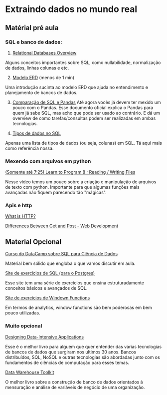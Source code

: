 # Extraindo dados no mundo real

## Matérial pré aula

### SQL e banco de dados:

1. [Relational Databases Overview](https://www.tutorialspoint.com/sql/sql-rdbms-concepts.htm)

Alguns conceitos importantes sobre SQL, como nullabilidade, normalização de dados, linhas colunas e etc.

2. [Modelo ERD](https://www.youtube.com/watch?v=YY2TAJLEINA) (menos de 1 min)

Uma introdução sucinta ao modelo ERD que ajuda no entendimento e planejamento de bancos de dados.

3. [Comparação de SQL e Pandas](https://pandas.pydata.org/pandas-docs/stable/getting_started/comparison/comparison_with_sql.html)
Até agora vocês já devem ter mexido um pouco com o Pandas. Esse documento oficial explica o Pandas para quem já sabe SQL, mas acho que pode ser usado ao contrário. E dá um overview de como tarefas/consultas podem ser realizadas em ambas tecnologias.

4. [Tipos de dados no SQL](https://www.tutorialspoint.com/sql/sql-data-types.htm)

Apenas uma lista de tipos de dados (ou seja, colunas) em SQL. Tá aqui mais como referência nossa.

### Mexendo com arquivos em python

[(Somente até 7:25) Learn to Program 8 : Reading / Writing Files](https://www.youtube.com/watch?v=EukxMIsNeqU)

Nesse vídeo temos um pouco sobre a criação e manipulação de arquivos de texto com python.
Importante para que algumas funções mais avançadas não fiquem parecendo tão "mágicas".

### Apis e http

[What is HTTP?](https://www.youtube.com/watch?v=SzSXHv8RKdM)

[Differences Between Get and Post - Web Development](https://www.youtube.com/watch?v=UObINRj2EGY)


## Material Opcional

[Curso do DataCamp sobre SQL para Ciência de Dados](https://www.datacamp.com/courses/intro-to-sql-for-data-science)

Material bem sólido que engloba o que vamos discutir em aula.

[Site de exercícios de SQL (para o Postgres)](https://pgexercises.com/)

Esse site tem uma série de exercícios que ensina estruturadamente conceitos básicos e avançados de SQL.

[Site de exercícios de Windown Functions](https://www.windowfunctions.com/)

Em termos de analytics, window functions são bem poderosas em bem pouco utilizadas.

### Muito opcional

[Designing Data-Intensive Applications](http://dataintensive.net/)

Esse é o melhor livro para alguém que quer entender das várias tecnologias de bancos de dados que surgiram nos ultimos 30 anos. Bancos distribuídos, SQL, NoSQL e outras tecnologias são abordadas junto com os fundamentos de ciências de computação para esses temas.

[Data Warehouse Toolkit](https://www.amazon.com/Data-Warehouse-Toolkit-Complete-Dimensional/dp/0471200247)

O melhor livro sobre a construção de banco de dados orientados à mensuração e análise de variáveis de negócio de uma organização.







